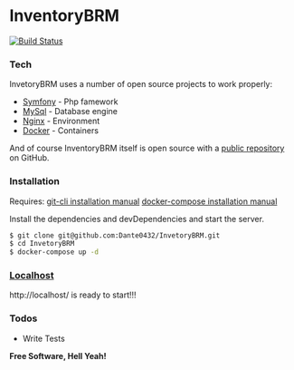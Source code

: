 # InventoryBRM
[![Build Status](https://travis-ci.org/joemccann/dillinger.svg?branch=master)](https://travis-ci.org/joemccann/dillinger)
### Tech

InvetoryBRM uses a number of open source projects to work properly:
* [Symfony] - Php famework
* [MySql] - Database engine 
* [Nginx] - Environment
* [Docker] - Containers

And of course InventoryBRM itself is open source with a [public repository][dill]
 on GitHub.

### Installation

Requires:
[git-cli installation manual](https://git-scm.com/book/en/v2/Getting-Started-Installing-Git/)
[docker-compose installation manual](https://docs.docker.com/compose/install/)

Install the dependencies and devDependencies and start the server.

```sh
$ git clone git@github.com:Dante0432/InvetoryBRM.git
$ cd InvetoryBRM
$ docker-compose up -d
```

### [Localhost](http://localhost/) 
http://localhost/ is ready to start!!!

### Todos

 - Write Tests

**Free Software, Hell Yeah!**

   [dill]: <https://github.com/Dante0432/InvetoryBRM>
   [Nginx]: <https://www.nginx.com/>
   [Mysql]: <https://www.mysql.com/>
   [Symfony]: <https://symfony.com/>
   [Docker]: <https://www.docker.com/>